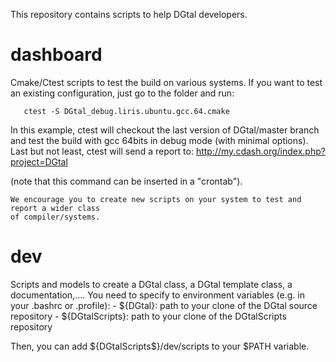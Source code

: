 This repository contains scripts to help DGtal developers.

dashboard
=========
   
   Cmake/Ctest scripts to test the build on various systems. If you want to test an existing 
   configuration, just go to the folder and run:
   
       ctest -S DGtal_debug.liris.ubuntu.gcc.64.cmake

   In this example, ctest will checkout the last version of DGtal/master branch and 
   test the build with gcc 64bits in debug mode (with minimal options). Last but not 
   least, ctest will send a report to: http://my.cdash.org/index.php?project=DGtal

   (note that this command can be inserted in a "crontab").

    We encourage you to create new scripts on your system to test and report a wider class 
    of compiler/systems.
 

dev
===

   Scripts and models to create a DGtal class, a DGtal template class, a documentation,....
   You need to specify to environment variables (e.g. in your .bashrc or .profile):
     - ${DGtal}: path to your clone of the DGtal source repository
     - ${DGtalScripts}: path to your clone of the DGtalScripts repository

   Then, you can add ${DGtalScripts$}/dev/scripts to your $PATH variable.

     
